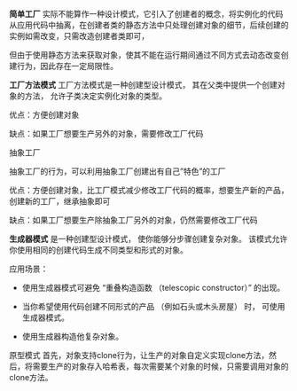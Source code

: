 **简单工厂**
实际不能算作一种设计模式，它引入了创建者的概念，将实例化的代码从应用代码中抽离，在创建者类的静态方法中只处理创建对象的细节，后续创建的实例如需改变，只需改造创建者类即可，

但由于使用静态方法来获取对象，使其不能在运行期间通过不同方式去动态改变创建行为，因此存在一定局限性。



**工厂方法模式**
工厂方法模式是一种创建型设计模式， 其在父类中提供一个创建对象的方法， 允许子类决定实例化对象的类型。

优点：方便创建对象

缺点：如果工厂想要生产另外的对象，需要修改工厂代码

抽象工厂

抽象工厂的行为，可以利用抽象工厂创建出有自己”特色”的工厂

优点：方便创建对象，比工厂模式减少修改工厂代码的概率，想要生产新的产品，创建新的工厂，继承抽象即可

缺点：如果工厂想要生产除抽象工厂另外的对象，仍然需要修改工厂代码



**生成器模式**
是一种创建型设计模式， 使你能够分步骤创建复杂对象。 该模式允许你使用相同的创建代码生成不同类型和形式的对象。

应用场景：

- 使用生成器模式可避免 “重叠构造函数 （telescopic constructor）” 的出现。

- 当你希望使用代码创建不同形式的产品 （例如石头或木头房屋） 时， 可使用生成器模式。

- 使用生成器构造他复杂对象。

原型模式
首先，对象支持clone行为，让生产的对象自定义实现clone方法，然后，将需要生产的对象存入哈希表，每次需要某个对象的时候，只需要调用对象的clone方法。